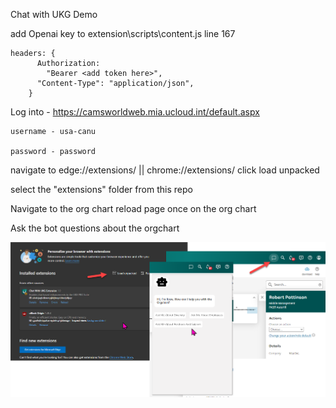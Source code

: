 Chat with UKG Demo

add Openai key to extension\scripts\content.js line 167

```
headers: {
      Authorization:
        "Bearer <add token here>",
      "Content-Type": "application/json",
    }
```


Log into - https://camsworldweb.mia.ucloud.int/default.aspx

    username - usa-canu
    
    password - password

navigate to edge://extensions/ || chrome://extensions/
click load unpacked

select the "extensions" folder from this repo

Navigate to the org chart
reload page once on the org chart

Ask the bot questions about the orgchart

![Alt text](screenshot.png)